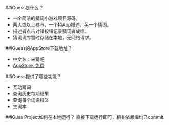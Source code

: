 ##iGuess是什么？
* 一个简洁的猜词小游戏项目源码。
* 两人或以上参与，一个持App描述，另一个猜词。
* 描述者点击对错按钮记录猜词者成绩。
* 猜词词库暂时存储在本地，无网络请求。

##iGuess的AppStore下载地址？
* 中文名：来猜吧
* [AppStore, 免费](https://appsto.re/cn/G3U9fb.i)

##iGuess提供了哪些功能？
* 互动猜词
* 查询历史每期结果
* 查询每个词语释义
* 生词本

##iGuss Project如何在本地运行？
直接下载运行即可，相关依赖库均已commit
